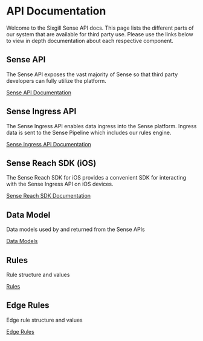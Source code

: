 # API Documentation

Welcome to the Sixgill Sense API docs.  This page lists the different parts of our system that are available for third party use.  Please use the links below to view in depth documentation about each respective component.   

## Sense API

The Sense API exposes the vast majority of Sense so that third party developers can fully utilize the platform.  

[Sense API Documentation](sense-api.md)

## Sense Ingress API

The Sense Ingress API enables data ingress into the Sense platform.  Ingress data is sent to the Sense Pipeline which includes our rules engine.  

[Sense Ingress API Documentation](ingress-api.md)

## Sense Reach SDK (iOS)

The Sense Reach SDK for iOS provides a convenient SDK for interacting with the Sense Ingress API on iOS devices.  

[Sense Reach SDK Documentation](ios-sdk-objc-docs/user-guide.md)

## Data Model

Data models used by and returned from the Sense APIs

[Data Models](data-model.md)

## Rules

Rule structure and values

[Rules](rules.md)

## Edge Rules

Edge rule structure and values

[Edge Rules](edge-rules-v0.8.md)